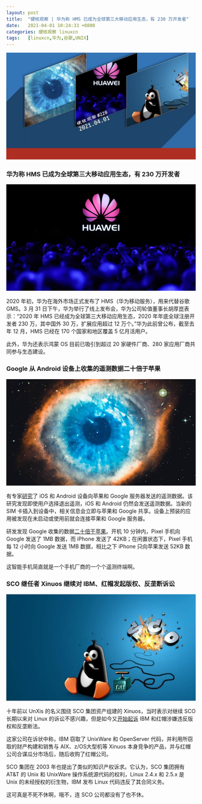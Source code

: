 ```yaml
---
layout: post
title:	"硬核观察 | 华为称 HMS 已成为全球第三大移动应用生态，有 230 万开发者"
date:	2021-04-01 10:24:33 +0800 
categories:	硬核观察 linuxcn 
tags:	[linuxcn,华为,谷歌,UNIX]
---
```



![](/Asserts/Images/album/202104/01/102300fj6ettp80bpf8sof.jpg)


### 华为称 HMS 已成为全球第三大移动应用生态，有 230 万开发者


![](/Asserts/Images/album/202104/01/102325b9830oz3onzltoz3.jpg)


2020 年初，华为在海外市场正式发布了 HMS（华为移动服务），用来代替谷歌 GMS。3 月 31 日下午，华为举行了线上发布会，华为公司轮值董事长胡厚崑表示：“2020 年 HMS 已经成为全球第三大移动应用生态，2020 年年底全球注册开发者 230 万，其中国外 30 万，扩展应用超过 12 万个。”华为此前曾公布，截至去年 12 月，HMS 已经在 170 个国家和地区覆盖 5 亿月活用户。


此外，华为还表示鸿蒙 OS 目前已吸引到超过 20 家硬件厂商、280 家应用厂商共同参与生态建设。


### Google 从 Android 设备上收集的遥测数据二十倍于苹果


![](/Asserts/Images/album/202104/01/102358l2w1lo1hx5d5h52h.jpg)


有专家[研究](https://www.scss.tcd.ie/doug.leith/apple_google.pdf "https://www.scss.tcd.ie/doug.leith/apple_google.pdf")了 iOS 和 Android 设备向苹果和 Google 服务器发送的遥测数据。该研究发现即使用户选择退出遥测，iOS 和 Android 仍然会发送遥测数据。当新的 SIM 卡插入到设备中，相关信息会立即与苹果和 Google 共享。设备上预装的应用被发现在未启动或使用前就会连接苹果和 Google 服务器。


研发发现 Google 收集的数据[二十倍于苹果](https://therecord.media/google-collects-20-times-more-telemetry-from-android-devices-than-apple-from-ios/ "https://therecord.media/google-collects-20-times-more-telemetry-from-android-devices-than-apple-from-ios/")。开机 10 分钟内，Pixel 手机向 Google 发送了 1MB 数据，而 iPhone 发送了 42KB；在闲置状态下，Pixel 手机每 12 小时向 Google 发送 1MB 数据，相比之下 iPhone 只向苹果发送 52KB 数据。


这智能手机简直就是一个手机厂商的一个个遥测终端啊。


### SCO 继任者 Xinuos 继续对 IBM、红帽发起版权、反垄断诉讼


![](/Asserts/Images/album/202104/01/102412vhfn364slnf2ol67.jpg)


十年前以 UnXis 的名义围绕 SCO 集团资产组建的 Xinuos，当时表示对继续 SCO 长期以来对 Linux 的诉讼不感兴趣，但是如今又[开始起诉](https://www.theregister.com/2021/03/31/ibm_redhat_xinuos/ "https://www.theregister.com/2021/03/31/ibm_redhat_xinuos/") IBM 和红帽涉嫌违反版权和反垄断法。


这家公司在诉状中称，IBM 窃取了 UnixWare 和 OpenServer 代码，并利用所窃取的财产构建和销售与 AIX、z/OS大型机等 Xinuos 本身竞争的产品，并与红帽公司合谋瓜分市场后，随后收购了红帽公司。


SCO 集团在 2003 年也提出了类似的知识产权诉求。它认为，SCO 集团拥有 AT&T 的 Unix 和 UnixWare 操作系统源代码的权利，Linux 2.4.x 和 2.5.x 是 Unix 的未经授权的衍生物，IBM 发布 Linux 代码违反了其合同义务。


这可真是不死不休啊，哦不，连 SCO 公司都没有了也不休。
